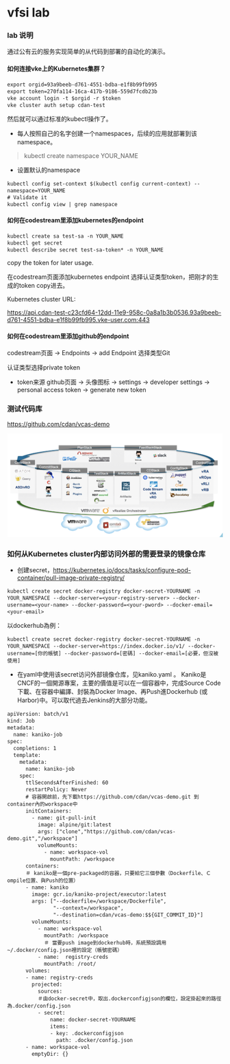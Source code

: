 # vfsi lab

### lab 说明
通过公有云的服务实现简单的从代码到部署的自动化的演示。


#### 如何连接vke上的Kubernetes集群？
```
export orgid=93a9beeb-d761-4551-bdba-e1f8b99fb995 
export token=270fa114-16ca-417b-9186-559d7fcdb23b
vke account login -t $orgid -r $token
vke cluster auth setup cdan-test
```
然后就可以通过标准的kubectl操作了。
* 每人按照自己的名字创建一个namespaces，后续的应用就部署到该namespace。
> kubectl create namespace YOUR_NAME

* 设置默认的namespace
```
kubectl config set-context $(kubectl config current-context) --namespace=YOUR_NAME
# Validate it
kubectl config view | grep namespace
```

#### 如何在codestream里添加kubernetes的endpoint
```
kubectl create sa test-sa -n YOUR_NAME
kubectl get secret
kubectl describe secret test-sa-token* -n YOUR_NAME
```
copy the token for later usage.

在codestream页面添加kubernetes endpoint 选择认证类型token，把刚才的生成的token copy进去。


Kubernetes cluster URL:

https://api.cdan-test-c23cfd64-12dd-11e9-958c-0a8a1b3b0536.93a9beeb-d761-4551-bdba-e1f8b99fb995.vke-user.com:443

#### 如何在codestream里添加github的endpoint
codestream页面 -> Endpoints -> add Endpoint 选择类型Git

认证类型选择private token

* token来源
github页面 -> 头像图标 -> settings -> developer settings -> personal access token -> generate new token


### 测试代码库
https://github.com/cdan/vcas-demo

![CI-CD Workflow](https://github.com/cdan/vfsi-hol/blob/master/CICD.png)

### 如何从Kubernetes cluster内部访问外部的需要登录的镜像仓库
* 创建secret，https://kubernetes.io/docs/tasks/configure-pod-container/pull-image-private-registry/
```
kubectl create secret docker-registry docker-secret-YOURNAME -n YOUR_NAMESPACE --docker-server=<your-registry-server> --docker-username=<your-name> --docker-password=<your-pword> --docker-email=<your-email>
```
以dockerhub為例：
```
kubectl create secret docker-registry docker-secret-YOURNAME -n YOUR_NAMESPACE --docker-server=https://index.docker.io/v1/ --docker-username=[你的帳號] --docker-password=[密碼] --docker-email=[必要，但沒被使用]
```

* 在yaml中使用该secret访问外部镜像仓库，见kaniko.yaml 。
Kaniko是CNCF的一個開源專案，主要的價值是可以在一個容器中，完成Source Code下載、在容器中編譯、封裝為Docker Image、再Push進Dockerhub (或Harbor)中。可以取代過去Jenkins的大部分功能。
```
apiVersion: batch/v1
kind: Job
metadata:
  name: kaniko-job
spec:
  completions: 1
  template:
    metadata:
      name: kaniko-job
    spec:
      ttlSecondsAfterFinished: 60
      restartPolicy: Never
      # 容器開啟前，先下載https://github.com/cdan/vcas-demo.git 到container內的workspace中
      initContainers:
        - name: git-pull-init
          image: alpine/git:latest
          args: ["clone","https://github.com/cdan/vcas-demo.git","/workspace"]
          volumeMounts:
            - name: workspace-vol
              mountPath: /workspace
      containers:
      ＃ kaniko是一個pre-packaged的容器，只要給它三個參數（Dockerfile、Ｃompile位置、與Push的位置）
      - name: kaniko
        image: gcr.io/kaniko-project/executor:latest
        args: ["--dockerfile=/workspace/Dockerfile",
               "--context=/workspace",
               "--destination=cdan/vcas-demo:$${GIT_COMMIT_ID}"]
        volumeMounts:
          - name: workspace-vol
            mountPath: /workspace
            ＃ 當要push image到dockerhub時，系統預設調用~/.docker/config.json裡的設定（帳號密碼）
          - name:  registry-creds
            mountPath: /root/
      volumes:
      - name: registry-creds
        projected:
          sources:
          ＃由docker-secret中，取出.dockerconfigjson的欄位，設定掛起來的路徑為.docker/config.json
          - secret:
              name: docker-secret-YOURNAME
              items:
              - key: .dockerconfigjson
                path: .docker/config.json
      - name: workspace-vol
        emptyDir: {}
```






